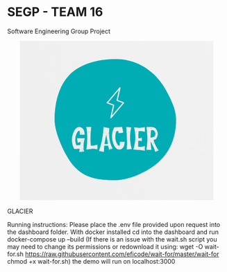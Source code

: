 # SEGP - TEAM 16
Software Engineering Group Project

<p align="center">
  <img  src="https://github.com/aaronsharma/SEGP/blob/main/Portfolio/Media/GLACIER-logo.png">
</p>


GLACIER

Running instructions:
Please place the .env file provided upon request into the dashboard folder.
With docker installed cd into the dashboard and run docker-compose up –build
(If there is an issue with the wait.sh script you may need to change its permissions or redownload it using:  wget -O wait-for.sh https://raw.githubusercontent.com/eficode/wait-for/master/wait-for
chmod +x wait-for.sh)
the demo will run on localhost:3000
